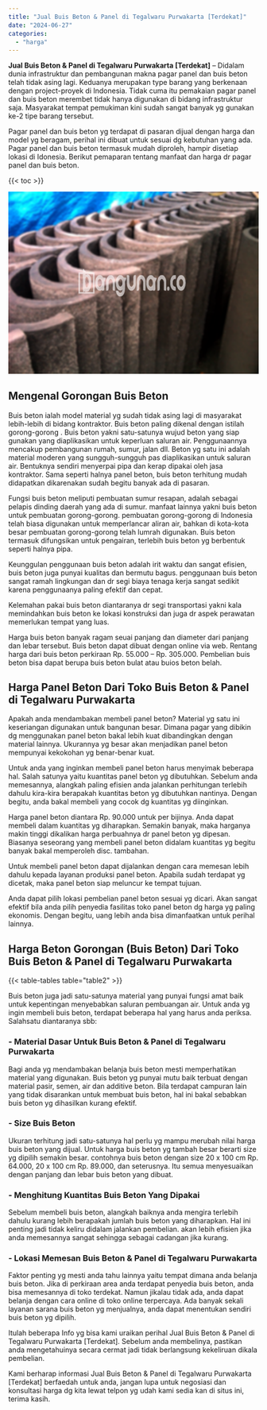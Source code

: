 ```yaml
---
title: "Jual Buis Beton & Panel di Tegalwaru Purwakarta [Terdekat]"
date: "2024-06-27"
categories: 
  - "harga"
---
```


**Jual Buis Beton & Panel di Tegalwaru Purwakarta \[Terdekat\]** – Didalam dunia infrastruktur dan pembangunan makna pagar panel dan buis beton telah tidak asing lagi. Keduanya merupakan type barang yang berkenaan dengan project-proyek di Indonesia. Tidak cuma itu pemakaian pagar panel dan buis beton merembet tidak hanya digunakan di bidang infrastruktur saja. Masyarakat tempat pemukiman kini sudah sangat banyak yg gunakan ke-2 tipe barang tersebut.

Pagar panel dan buis beton yg terdapat di pasaran dijual dengan harga dan model yg beragam, perihal ini dibuat untuk sesuai dg kebutuhan yang ada. Pagar panel dan buis beton termasuk mudah diproleh, hampir disetiap lokasi di Idonesia. Berikut pemaparan tentang manfaat dan harga dr pagar panel dan buis beton.

{{< toc >}}

![Jual Buis Beton & Panel di Tegalwaru Purwakarta [Terdekat]](/images/jual-panel-buis-beton-murah-15.png)

## Mengenal Gorongan Buis Beton

Buis beton ialah model material yg sudah tidak asing lagi di masyarakat lebih-lebih di bidang kontraktor. Buis beton paling dikenal dengan istilah gorong-gorong . Buis beton yakni satu-satunya wujud beton yang siap gunakan yang diaplikasikan untuk keperluan saluran air. Penggunaannya mencakup pembangunan rumah, sumur, jalan dll. Beton yg satu ini adalah material moderen yang sungguh-sungguh pas diaplikasikan untuk saluran air. Bentuknya sendiri menyerpai pipa dan kerap dipakai oleh jasa kontraktor. Sama seperti halnya panel beton, buis beton terhitung mudah didapatkan dikarenakan sudah begitu banyak ada di pasaran.

Fungsi buis beton meliputi pembuatan sumur resapan, adalah sebagai pelapis dinding daerah yang ada di sumur. manfaat lainnya yakni buis beton untuk pembuatan gorong-gorong. pembuatan gorong-gorong di Indonesia telah biasa digunakan untuk memperlancar aliran air, bahkan di kota-kota besar pembuatan gorong-gorong telah lumrah digunakan. Buis beton termasuk difungsikan untuk pengairan, terlebih buis beton yg berbentuk seperti halnya pipa.

Keunggulan penggunaan buis beton adalah irit waktu dan sangat efisien, buis beton juga punyai kualitas dan bermutu bagus. penggunaan buis beton sangat ramah lingkungan dan dr segi biaya tenaga kerja sangat sedikit karena penggunaanya paling efektif dan cepat.

Kelemahan pakai buis beton diantaranya dr segi transportasi yakni kala memindahkan buis beton ke lokasi konstruksi dan juga dr aspek perawatan memerlukan tempat yang luas.

Harga buis beton banyak ragam seuai panjang dan diameter dari panjang dan lebar tersebut. Buis beton dapat dibuat dengan online via web. Rentang harga dari buis beton perkiraan Rp. 55.000 – Rp. 305.000. Pembelian buis beton bisa dapat berupa buis beton bulat atau buios beton belah.

## Harga Panel Beton Dari Toko Buis Beton & Panel di Tegalwaru Purwakarta

Apakah anda mendambakan membeli panel beton? Material yg satu ini keseriangan digunakan untuk bangunan besar. Dimana pagar yang dibikin dg menggunakan panel beton bakal lebih kuat dibandingkan dengan material lainnya. Ukurannya yg besar akan menjadikan panel beton mempunyai kekokohan yg benar-benar kuat.

Untuk anda yang inginkan membeli panel beton harus menyimak beberapa hal. Salah satunya yaitu kuantitas panel beton yg dibutuhkan. Sebelum anda memesannya, alangkah paling efisien anda jalankan perhitungan terlebih dahulu kira-kira berapakah kuantitas beton yg dibutuhkan nantinya. Dengan begitu, anda bakal membeli yang cocok dg kuantitas yg diinginkan.

Harga panel beton diantara Rp. 90.000 untuk per bijinya. Anda dapat membeli dalam kuantitas yg diharapkan. Semakin banyak, maka harganya makin tinggi dikalikan harga perbuahnya dr panel beton yg dipesan. Biasanya seseorang yang membeli panel beton didalam kuantitas yg begitu banyak bakal memperoleh disc. tambahan.

Untuk membeli panel beton dapat dijalankan dengan cara memesan lebih dahulu kepada layanan produksi panel beton. Apabila sudah terdapat yg dicetak, maka panel beton siap meluncur ke tempat tujuan.

Anda dapat pilih lokasi pembelian panel beton sesuai yg dicari. Akan sangat efektif bila anda pilih penyedia fasilitas toko panel beton dg harga yg paling ekonomis. Dengan begitu, uang lebih anda bisa dimanfaatkan untuk perihal lainnya.

## Harga Beton Gorongan (Buis Beton) Dari Toko Buis Beton & Panel di Tegalwaru Purwakarta

{{< table-tables table="table2" >}}

Buis beton juga jadi satu-satunya material yang punyai fungsi amat baik untuk kepentingan menyebabkan saluran pembuangan air. Untuk anda yg ingin membeli buis beton, terdapat beberapa hal yang harus anda periksa. Salahsatu diantaranya sbb:

### \- Material Dasar Untuk Buis Beton & Panel di Tegalwaru Purwakarta

Bagi anda yg mendambakan belanja buis beton mesti memperhatikan material yang digunakan. Buis beton yg punyai mutu baik terbuat dengan material pasir, semen, air dan additive beton. Bila terdapat campuran lain yang tidak disarankan untuk membuat buis beton, hal ini bakal sebabkan buis beton yg dihasilkan kurang efektif.

### \- Size Buis Beton

Ukuran terhitung jadi satu-satunya hal perlu yg mampu merubah nilai harga buis beton yang dijual. Untuk harga buis beton yg tambah besar berarti size yg dipilih semakin besar. contohnya buis beton dengan size 20 x 100 cm Rp. 64.000, 20 x 100 cm Rp. 89.000, dan seterusnya. Itu semua menyesuaikan dengan panjang dan lebar buis beton yang dibuat.

### \- Menghitung Kuantitas Buis Beton Yang Dipakai

Sebelum membeli buis beton, alangkah baiknya anda mengira terlebih dahulu kurang lebih berapakah jumlah buis beton yang diharapkan. Hal ini penting jadi tidak keliru didalam jalankan pembelian. akan lebih efisien jika anda memesannya sangat sehingga sebagai cadangan jika kurang.

### \- Lokasi Memesan Buis Beton & Panel di Tegalwaru Purwakarta

Faktor penting yg mesti anda tahu lainnya yaitu tempat dimana anda belanja buis beton. Jika di perkiraan area anda terdapat penyedia buis beton, anda bisa memesannya di toko terdekat. Namun jikalau tidak ada, anda dapat belanja dengan cara online di toko online terpercaya. Ada banyak sekali layanan sarana buis beton yg menjualnya, anda dapat menentukan sendiri buis beton yg dipilih.

Itulah beberapa Info yg bisa kami uraikan perihal Jual Buis Beton & Panel di Tegalwaru Purwakarta \[Terdekat\]. Sebelum anda membelinya, pastikan anda mengetahuinya secara cermat jadi tidak berlangsung kekeliruan dikala pembelian.

Kami berharap informasi Jual Buis Beton & Panel di Tegalwaru Purwakarta \[Terdekat\] berfaedah untuk anda, jangan lupa untuk negosiasi dan konsultasi harga dg kita lewat telpon yg udah kami sedia kan di situs ini, terima kasih.

